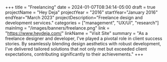 +++
title = "Freelancing"
date = 2024-01-07T08:34:14-05:00
draft = true
projectName = "Hey Deja"
projectYear = "2016"
startYear="January 2016"
endYear="March 2023"
projectDescription="Freelance design and development services."
categories = ["management", "UX/UI", "research"]
mainImg = "/images/banners/freelance.png"
link = "https://www.heydeja.com/"
linkName = "Visit Site"
summary = "As a freelance designer and developer, I've played a pivotal role in client success stories. By seamlessly blending design aesthetics with robust development, I've delivered tailored solutions that not only met but exceeded client expectations, contributing significantly to their achievements."
+++